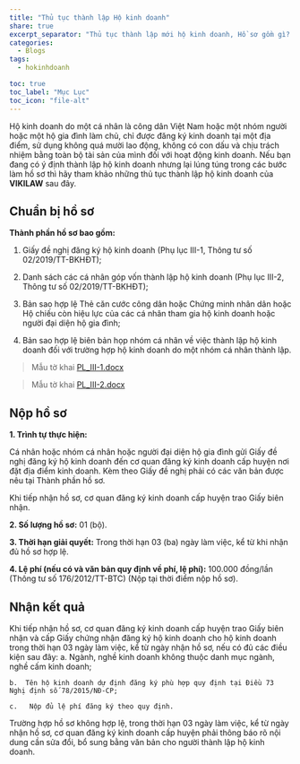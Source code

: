 ```yaml
---
title: "Thủ tục thành lập Hộ kinh doanh"
share: true
excerpt_separator: "Thủ tục thành lập mới hộ kinh doanh, Hồ sơ gồm gì? Chi phí bao nhiêu? quy trình đăng ký..."
categories:
  - Blogs
tags:
  - hokinhdoanh

toc: true
toc_label: "Mục Lục"
toc_icon: "file-alt"
---
```



Hộ kinh doanh do một cá nhân là công dân Việt Nam hoặc một nhóm người hoặc một hộ gia đình làm chủ, chỉ được đăng ký kinh doanh tại một địa điểm, sử dụng không quá mười lao động, không có con dấu và chịu trách nhiệm bằng toàn bộ tài sản của mình đối với hoạt động kinh doanh. Nếu bạn đang có ý định thành lập hộ kinh doanh nhưng lại lúng túng trong các bước làm hồ sơ thì hãy tham khảo những thủ tục thành lập hộ kinh doanh của **VIKILAW** sau đây.

## Chuẩn bị hồ sơ

**Thành phần hồ sơ bao gồm:**

1. Giấy đề nghị đăng ký hộ kinh doanh (Phụ lục III-1, Thông tư số 02/2019/TT-BKHĐT);

2. Danh sách các cá nhân góp vốn thành lập hộ kinh doanh (Phụ lục III-2, Thông tư số 02/2019/TT-BKHĐT);

3. Bản sao hợp lệ Thẻ căn cước công dân hoặc Chứng minh nhân dân hoặc Hộ chiếu còn hiệu lực của các cá nhân tham gia hộ kinh doanh hoặc người đại diện hộ gia đình;

4. Bản sao hợp lệ biên bản họp nhóm cá nhân về việc thành lập hộ kinh doanh đối với trường hợp hộ kinh doanh do một nhóm cá nhân thành lập.

>Mẫu tờ khai [PL_III-1.docx](https://bit.ly/mau-to-khai-PL_III-1) 

>Mẫu tờ khai [PL_III-2.docx](https://bit.ly/mau-to-khai-PL_III-2)


## Nộp hồ sơ

**1. Trình tự thực hiện:**

Cá nhân hoặc nhóm cá nhân hoặc người đại diện hộ gia đình gửi Giấy đề nghị đăng ký hộ kinh doanh đến cơ quan đăng ký kinh doanh cấp huyện nơi đặt địa điểm kinh doanh. Kèm theo Giấy đề nghị phải có các văn bản được nêu tại Thành phần hồ sơ.

Khi tiếp nhận hồ sơ, cơ quan đăng ký kinh doanh cấp huyện trao Giấy biên nhận.

**2. Số lượng hồ sơ:** 01 (bộ).

**3. Thời hạn giải quyết:** Trong thời hạn 03 (ba) ngày làm việc, kể từ khi nhận đủ hồ sơ hợp lệ.

**4. Lệ phí (nếu có và văn bản quy định về phí, lệ phí):** 100.000 đồng/lần (Thông tư số 176/2012/TT-BTC) (Nộp tại thời điểm nộp hồ sơ).

## Nhận kết quả

Khi tiếp nhận hồ sơ, cơ quan đăng ký kinh doanh cấp huyện trao Giấy biên nhận và cấp Giấy chứng nhận đăng ký hộ kinh doanh cho hộ kinh doanh trong thời hạn 03 ngày làm việc, kể từ ngày nhận hồ sơ, nếu có đủ các điều kiện sau đây:
	a.   Ngành, nghề kinh doanh không thuộc danh mục ngành, nghề cấm kinh doanh;

	b.  Tên hộ kinh doanh dự định đăng ký phù hợp quy định tại Điều 73 Nghị định số 78/2015/NĐ-CP;

	c.   Nộp đủ lệ phí đăng ký theo quy định.
	
Trường hợp hồ sơ không hợp lệ, trong thời hạn 03 ngày làm việc, kể từ ngày nhận hồ sơ, cơ quan đăng ký kinh doanh cấp huyện phải thông báo rõ nội dung cần sửa đổi, bổ sung bằng văn bản cho người thành lập hộ kinh doanh.



